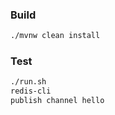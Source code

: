 ### Build 
```bash
./mvnw clean install 
```
### Test
```bash
./run.sh
redis-cli
publish channel hello
```